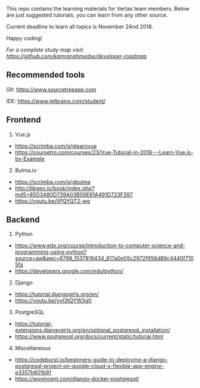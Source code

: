 This repo contains the learning materials for Vertas team members. Below are just suggested tutorials, you can learn from any other source.

Current deadline to learn all topics is November 24nd 2018.

Happy coding!

*For a complete study map visit: https://github.com/kamranahmedse/developer-roadmap*


## Recommended tools

Git: https://www.sourcetreeapp.com

IDE: https://www.jetbrains.com/student/


## Frontend

1. Vue.js
- https://scrimba.com/g/glearnvue
- https://coursetro.com/courses/23/Vue-Tutorial-in-2018---Learn-Vue.js-by-Example

2. Bulma.io
- https://scrimba.com/g/gbulma
- http://libgen.io/book/index.php?md5=85D3A80D739A03B59E61A491D723F397
- https://youtu.be/IiPQYQT2-wg


## Backend

1. Python
- https://www.edx.org/course/introduction-to-computer-science-and-programming-using-python?source=aw&awc=6798_1537816434_817a0e05c2972f956d89c4440f7105fa
- https://developers.google.com/edu/python/

2. Django
- https://tutorial.djangogirls.org/en/
- https://youtu.be/yyt3tQYW3g0

3. PostgreSQL
- https://tutorial-extensions.djangogirls.org/en/optional_postgresql_installation/
- https://www.postgresql.org/docs/current/static/tutorial.html

4. Miscellaneous
- https://codeburst.io/beginners-guide-to-deploying-a-django-postgresql-project-on-google-cloud-s-flexible-app-engine-e3357b601b91
- https://wsvincent.com/django-docker-postgresql/

